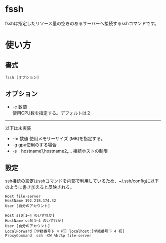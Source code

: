 fssh
===
fsshは指定したリソース量の空きのあるサーバーへ接続するsshコマンドです。

# 使い方


## 書式　　
  ``
  fssh [オプション]
  ``
## オプション    
 + -c 数値  
 使用CPU数を指定する。デフォルトは２
 ---
 以下は未実装
 + -m 数値
 使用メモリーサイズ (MB)を指定する。
 + -g
 gpu使用のする場合
 + -s　hostname1,hostname2,...
 接続ホストの制限


## 設定  
 ssh接続の設定はsshコマンドを内部で利用しているため、~/.ssh/configに以下のように書き加えると反映される。 　　

```
Host file-server
HostName 192.218.174.32
User [自分のアカウント]

Host ss0[1~4 のいずれか]
HostName ss0[1~4 のいずれか]
User [自分のアカウント]
LocalForward [学籍番号下 4 桁] localhost:[学籍番号下 4 桁]
ProxyCommand  ssh -CW %h:%p file-server
```

